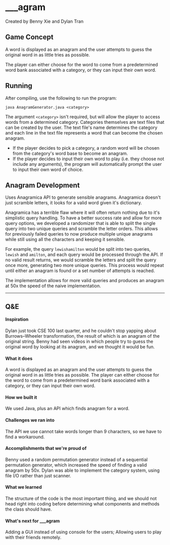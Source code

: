 # ___agram
Created by Benny Xie and Dylan Tran

## Game Concept
A word is displayed as an anagram and the user attempts to guess the original word in as little tries as possible.

The player can either choose for the word to come from a predetermined word bank associated with a category, or they can input their own word.

## Running
After compiling, use the following to run the program:

```
java AnagramGenerator.java <category>
```

The argument `<category>` isn't required, but will allow the player to access words from a determined category. Categories themselves are text files that can be created by the user. The text file's name determines the category and each line in the text file represents a word that can become the chosen anagram.

* If the player decides to pick a category, a random word will be chosen from the category's word base to become an anagram.
* If the player decides to input their own word to play (i.e. they choose not include any arguments), the program will automatically prompt the user to input their own word of choice. 

## Anagram Development
Uses Anagramica API to generate sensible anagrams. Anagramica doesn't just scramble letters, it looks for a valid word given it's dictionary. 

Anagramica has a terrible flaw where it will often return nothing due to it's simplistic query handling. To have a better success rate and allow for more query options, we developed a randomizer that is able to split the single query into two unique queries and scramble the letter orders. This allows for previously failed queries to now produce multiple unique anagrams while still using all the characters and keeping it sensible.

For example, the query `lewishamilton` would be split into two queries, `lewish` and  `amilton`, and each query would be processed through the API. If no valid result returns, we would scramble the letters and split the query once more, generating two more unique queries. This process would repeat until either an anagram is found or a set number of attempts is reached.

The implementation allows for more valid queries and produces an anagram at 50x the speed of the naive implementation.

---

## Q&E
#### Inspiration
Dylan just took CSE 100 last quarter, and he couldn't stop yapping about Burrows–Wheeler transformation, the result of which is an anagram of the original string. Benny had seen videos in which people try to guess the original word by looking at its anagram, and we thought it would be fun.
#### What it does
A word is displayed as an anagram and the user attempts to guess the original word in as little tries as possible.
The player can either choose for the word to come from a predetermined word bank associated with a category, or they can input their own word.
#### How we built it
We used Java, plus an API which finds anagram for a word.
#### Challenges we ran into
The API we use cannot take words longer than 9 characters, so we have to find a workaround.
#### Accomplishments that we're proud of
Benny used a random permutation generator instead of a sequential permutation generator, which increased the speed of finding a valid anagram by 50x.
Dylan was able to implement the category system, using file I/O rather than just scanner. 
#### What we learned
The structure of the code is the most important thing, and we should not head right into coding before determining what components and methods the class should have.
#### What's next for ___agram
Adding a GUI instead of using console for the users;
Allowing users to play with their friends remotely.
